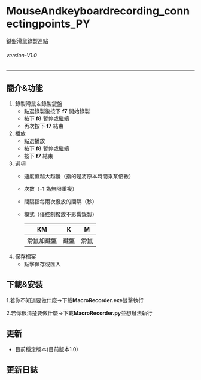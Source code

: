 # MouseAndkeyboardrecording_connectingpoints_PY
鍵盤滑鼠錄製連點
###### *version-V1.0* 
---

## 簡介&功能

1. 錄製滑鼠＆錄製鍵盤
    - 點選錄製後按下 **f7** 開始錄製
    - 按下 **f8** 暫停或繼續
    - 再次按下 **f7** 結束
2. 播放
    - 點選播放
    - 按下 **f8** 暫停或繼續
    - 按下 **f7** 結束
3. 選項
    - 速度值越大越慢（指的是將原本時間乘某倍數）
    - 次數（**-1** 為無限重複）
    - 間隔指每兩次撥放的間隔（秒）
    - 模式（僅控制撥放不影響錄製）
    
      | KM | K | M |
      | ---- | ---- | ---- |
      | 滑鼠加鍵盤 | 鍵盤 | 滑鼠 |
4. 保存檔案
    - 點擊保存或匯入
## 下載&安裝

1.若你不知道要做什麼->下載**MacroRecorder.exe**雙擊執行

2.若你很清楚要做什麼->下載**MacroRecorder.py**並想辦法執行

## 更新
- 目前穩定版本(目前版本1.0)

## 更新日誌
    
    
